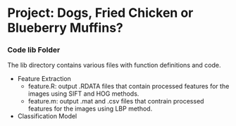 # Project: Dogs, Fried Chicken or Blueberry Muffins? 

### Code lib Folder

The lib directory contains various files with function definitions and code.

+ Feature Extraction  
    + feature.R: output .RDATA files that contain processed features for the images using SIFT and HOG methods.    
    + feature.m: output .mat and .csv files that contrain processed features for the images using LBP method.  
+ Classification Model  
